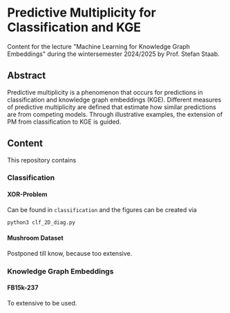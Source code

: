# Predictive Multiplicity for Classification and KGE

Content for the lecture "Machine Learning for Knowledge Graph Embeddings" during the wintersemester 2024/2025 by Prof. Stefan Staab.

## Abstract

Predictive multiplicity is a phenomenon that occurs for predictions in classification and knowledge graph embeddings (KGE). Different measures of predictive multiplicity are defined that estimate how similar predictions are from competing models. Through illustrative examples, the extension of PM from classification to KGE is guided.

## Content

This repository contains

### Classification

#### XOR-Problem

Can be found in `classification` and the figures can be created via 

```bash
python3 clf_2D_diag.py
```

#### Mushroom Dataset

Postponed till know, because too extensive.

### Knowledge Graph Embeddings

#### FB15k-237

To extensive to be used.

